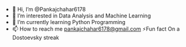 - 👋 Hi, I’m @Pankajchahar6178
- 👀 I’m interested in Data Analysis and Machine Learning
- 🌱 I’m currently learning Python Programming
- 📫 How to reach me pankajchahar6178@gmail.com
  ⚡Fun fact On a Dostoevsky streak
  

<!---
Pankajchahar6178/Pankajchahar6178 is a ✨ special ✨ repository because its `README.md` (this file) appears on your GitHub profile.
You can click the Preview link to take a look at your changes.
--->
